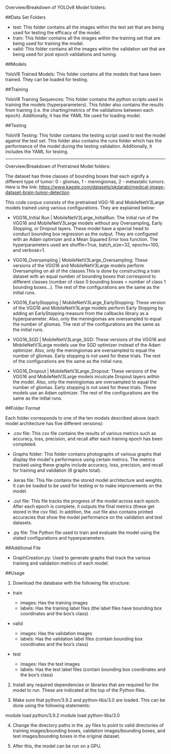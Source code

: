 Overview/Breakdown of YOLOv8 Model folders:

##Data Set Folders

- test: This folder contains all the images within the test set that are being used for testing the efficacy of the model.
- train: This folder contains all the images within the training set that are being used for training the model.
- valid: This folder contains all the images within the validation set that are being used for post epoch validations and tuning.


##Models

YoloV8 Trained Models: This folder contains all the models that have been trained. They can be loaded for testing. 

##Training

YoloV8 Training Sequences: This folder contains the python scripts used in training the models (hyperparameters). This folder also contains the results from training (i.e. the charting/metrics of the validations between each epoch). Additionally, it has the YAML file used for loading model.

##Testing

YoloV8 Testing: This folder contains the testing script used to test the model against the test set. This folder also contains the runs folder which has the performance of the model during the testing validation. Additionally, it includes the YAML for testing.

__________________________________________________________________________________________________________________________________________________________________________________________________________________________________________

Overview/Breakdown of Pretrained Model folders:

The dataset has three classes of bounding boxes that each signify a different type of tumor: 0 - gliomas, 1 - meningiomas, 2 - metastatic tumors. Here is the link: https://www.kaggle.com/datasets/pkdarabi/medical-image-dataset-brain-tumor-detection

This code corpus consists of the pretrained VGG-16 and MobileNetV3Large models trained using various configurations. They are explained below:

- VGG16_Initial Run | MobileNetV3Large_InitialRun: The initial run of the VGG16 and MobileNetV3Large models without any Oversampling, Early Stopping, or Dropout layers. These model have a special head to conduct bounding box regression as the output. They are configured with an Adam optimizer and a Mean Squared Error loss function. The hyperparameters used are shuffle=True, batch_size=32, epochs=100, and verbose=1.

- VGG16_Oversampling | MobileNetV3Large_Oversampling: These versions of the VGG16 and MobileNetV3Large models perform Oversampling on all of the classes.This is done by constructing a train dataset with an equal number of bounding boxes that correspond to different classes (number of class 0 bounding boxes = number of class 1 bounding boxes…). The rest of the configurations are the same as the initial runs.

- VGG16_EarlyStopping | MobileNetV3Large_EarlyStopping: These version of the VGG16 and MobileNetV3Large models perform Early Stopping by adding an EarlyStopping measure from the callbacks library as a hyperparameter. Also, only the meningiomas are oversampled to equal the number of gliomas. The rest of the configurations are the same as the initial runs.

- VGG16_SGD | MobileNetV3Large_SGD: These versions of the VGG16 and MobileNetV3Large models use the SGD optimizer instead of the Adam optimizer. Also, only the meningiomas are oversampled to equal the number of gliomas. Early stopping is not used for these trials. The rest of the configurations are the same as the initial runs.

- VGG16_Dropout | MobileNetV3Large_Dropout: These versions of the VGG16 and MobileNetV3Large models inculcate Dropout layers within the model. Also, only the meningiomas are oversampled to equal the number of gliomas. Early stopping is not used for these trials. These models use an Adam optimizer. The rest of the configurations are the same as the initial runs.

##Folder Format

Each folder corresponds to one of the ten models described above (each model architecture has five different versions):

- .csv file: This csv file contains the results of various metrics such as accuracy, loss, precision, and recall after each training epoch has been completed.

- Graphs folder: This folder contains photographs of various graphs that display the model's performance using certain metrics. The metrics tracked using these graphs include accuracy, loss, precision, and recall for training and validation (8 graphs total).

- .keras file: This file contains the stored model architecture and weights. It can be loaded to be used for testing or to make improvements on the model.

- .out file: This file tracks the progress of the model across each epoch. After each epoch is complete, it outputs the final metrics (these get stored in the csv file). In addition, the .out file also contains printed accuracies that show the model performance on the validation and test datasets.

- .py file: The Python file used to train and evaluate the model using the stated configurations and hyperparameters.

##Additional File

- GraphCreation.py: Used to generate graphs that track the various training and validation metrics of each model.

##Usage

1. Download the database with the following file structure:

- train
	- images: Has the training images
	- labels: Has the training label files (the label files have bounding box coordinates and the box’s class)

- valid
	- images: Has the validation images
	- labels: Has the validation label files (contain bounding box coordinates and the box’s class)

- test
	- images: Has the test images
	- labels: Has the test label files (contain bounding box coordinates and the box’s class)


2. Install any required dependencies or libraries that are required for the model to run. These are indicated at the top of the Python files.

3. Make sure that python/3.9.2 and python-libs/3.0 are loaded. This can be done using the following statements:

module load python/3.9.2
module load python-libs/3.0

4. Change the directory paths in the .py files to point to valid directories of training images/bounding boxes, validation images/bounding boxes, and test images/bounding boxes in the original dataset.

5. After this, the model can be run on a GPU.

